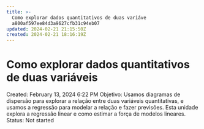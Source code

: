 ```yaml
---
title: >-
  Como explorar dados quantitativos de duas variáve
  a800af597ee84d3a9627cfb31c94eb07
updated: 2024-02-21 21:15:50Z
created: 2024-02-21 18:16:19Z
---
```


# Como explorar dados quantitativos de duas variáveis

Created: February 13, 2024 6:22 PM
Objetivo: Usamos diagramas de dispersão para explorar a relação entre duas variáveis quantitativas, e usamos a regressão para modelar a relação e fazer previsões. Esta unidade explora a regressão linear e como estimar a força de modelos lineares.
Status: Not started